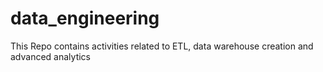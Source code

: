 # data_engineering
This Repo contains activities related to ETL, data warehouse creation and advanced analytics 
